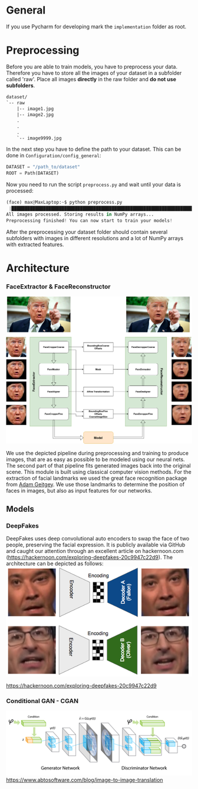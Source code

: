 # General
If you use Pycharm for developing mark the `implementation` folder as root.

# Preprocessing
Before you are able to train models, you have to preprocess your data. Therefore you have to store all the images of
your dataset in a subfolder called 'raw'. Place all images __directly__ in the raw folder and __do not use subfolders__.

```
dataset/
`-- raw
    |-- image1.jpg
    |-- image2.jpg
    .
    .
    .
    `-- image9999.jpg
```

In the next step you have to define the path to your dataset. This can be done in `Configuration/config_general`:

```python
DATASET = "/path_to/dataset"
ROOT = Path(DATASET)
```

Now you need to run the script `preprocess.py` and wait until your data is processed:
```python
(face) max@MaxLaptop:~$ python preprocess.py 
 |████████████████████████████████████████████████████████████████████████████████████████████████████| 100.0%                                                                                                                                                          
All images processed. Storing results in NumPy arrays...                                                                                                                                                                                                                
Preprocessing finished! You can now start to train your models!  
```

After the preprocessing your dataset folder should contain several subfolders with images in different resolutions and
a lot of NumPy arrays with extracted features.

# Architecture
### FaceExtractor & FaceReconstructor

![FaceExtractor FaceReconstructor](images/FaceExtractor_FaceReconstructor.jpg "FaceExtractor & FaceReconstructor")

We use the depicted pipeline during preprocessing and training to produce images, that are as easy as possible to
be modeled using our neural nets. The second part of that pipeline fits generated images back into the original scene.
This module is built using classical computer vision methods. For the extraction of facial landmarks we used the great
face recognition package from [Adam Geitgey](https://github.com/ageitgey/face_recognition). We use those landmarks to determine the
position of faces in images, but also as input features for our networks.

## Models

### DeepFakes
DeepFakes uses deep convolutional auto encoders to swap the face of two people, preserving the facial expression. It is publicly available via GitHub and caught our attention through an excellent article on hackernoon.com (https://hackernoon.com/exploring-deepfakes-20c9947c22d9). The architecture can be depicted as follows:
![DeepFakes](images/deepfakes.png "DeepFakes; image: https://hackernoon.com/exploring-deepfakes-20c9947c22d9")

https://hackernoon.com/exploring-deepfakes-20c9947c22d9


### Conditional GAN - CGAN
![CGAN](images/CGAN.jpg "Conditional GAN; image: https://www.abtosoftware.com/blog/image-to-image-translation")
https://www.abtosoftware.com/blog/image-to-image-translation